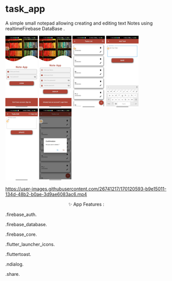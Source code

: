 # task_app
A simple small notepad allowing creating and editing text Notes using realtimeFirebase DataBase .

<img src="screenshots/login.jpeg" width="20%"></img>
<img src="screenshots/sign_up.jpeg" width="20%"></img>
<img src="screenshots/home.jpeg" width="20%"></img>
<img src="screenshots/add.jpeg" width="20%"></img>
<img src="screenshots/edit.jpeg" width="20%"></img>
<img src="screenshots/delete.jpeg" width="20%"></img>


<p align="center">

 
https://user-images.githubusercontent.com/26741217/170120593-b9e15011-134d-48b2-b0ae-3d9ae6083ac6.mp4
  
  
</p>

<p align="center">
✨ App Features :
  
<p>.firebase_auth.</p>
<p>.firebase_database.</p>
<p>.firebase_core.</p>
<p>.flutter_launcher_icons.</p>
<p>.fluttertoast.</p>
<p>.ndialog.</p>
<p>.share.</p>

</p>
